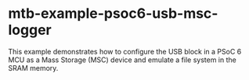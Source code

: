# mtb-example-psoc6-usb-msc-logger
This example demonstrates how to configure the USB block in a PSoC 6 MCU as a Mass Storage (MSC) device and emulate a file system in the SRAM memory.
